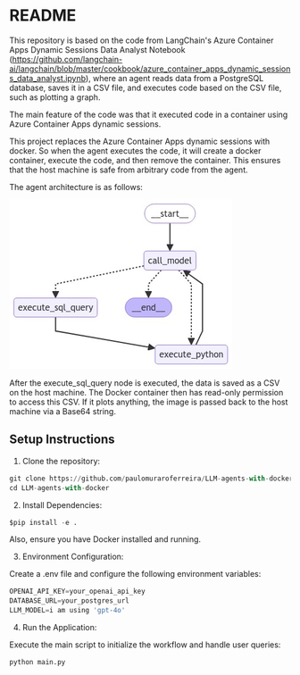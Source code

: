 # README

This repository is based on the code from LangChain's Azure Container Apps Dynamic Sessions Data Analyst Notebook (https://github.com/langchain-ai/langchain/blob/master/cookbook/azure_container_apps_dynamic_sessions_data_analyst.ipynb), where an agent reads data from a PostgreSQL database, saves it in a CSV file, and executes code based on the CSV file, such as plotting a graph.

The main feature of the code was that it executed code in a container using Azure Container Apps dynamic sessions.

This project replaces the Azure Container Apps dynamic sessions with docker. So when the agent executes the code, it will create a docker container, execute the code, and then remove the container. This ensures that the host machine is safe from arbitrary code from the agent.

The agent architecture is as follows:

![image.png](README_files/image.png)

After the execute_sql_query node is executed, the data is saved as a CSV on the host machine. The Docker container then has read-only permission to access this CSV. If it plots anything, the image is passed back to the host machine via a Base64 string.


## Setup Instructions

1. Clone the repository:


```python
git clone https://github.com/paulomuraroferreira/LLM-agents-with-docker.git
cd LLM-agents-with-docker
```

2. Install Dependencies:

```python
$pip install -e .
```

Also, ensure you have Docker installed and running.

3. Environment Configuration:

Create a .env file and configure the following environment variables:


```python
OPENAI_API_KEY=your_openai_api_key
DATABASE_URL=your_postgres_url
LLM_MODEL=i am using 'gpt-4o'
```

4. Run the Application:

Execute the main script to initialize the workflow and handle user queries:

```python
python main.py
```
